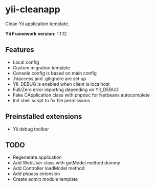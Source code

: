 yii-cleanapp
============

Clean Yii application template.

**Yii Framework version:** 1.1.12

Features
--------

* Local config
* Custom migration template
* Console config is based on main config
* .htaccess and .gitignore are set up
* YII_DEBUG is enabled when client is localhost
* Full/Zero error reporting depending on YII_DEBUG
* Fake CApplication class with phpdoc for Netbeans autocomplete
* Init shell script to fix file permissions

Preinstalled extensions
-----------------------

* Yii debug toolbar

TODO
----

* Regenerate application
* Add WebUser class with getModel method dummy
* Add Controller loadModel method
* Add phpass extension
* Create admin module template
